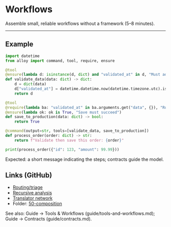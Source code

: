 # Workflows

Assemble small, reliable workflows without a framework (5–8 minutes).

---

## Example

```python
import datetime
from alloy import command, tool, require, ensure

@tool
@ensure(lambda d: isinstance(d, dict) and "validated_at" in d, "Must add validated_at")
def validate_data(data: dict) -> dict:
    d = dict(data)
    d["validated_at"] = datetime.datetime.now(datetime.timezone.utc).isoformat()
    return d

@tool
@require(lambda ba: "validated_at" in ba.arguments.get("data", {}), "Run validate_data first")
@ensure(lambda ok: ok is True, "Save must succeed")
def save_to_production(data: dict) -> bool:
    return True

@command(output=str, tools=[validate_data, save_to_production])
def process_order(order: dict) -> str:
    return f"Validate then save this order: {order}"

print(process_order({"id": 123, "amount": 99.99}))
```

Expected: a short message indicating the steps; contracts guide the model.

## Links (GitHub)

- [Routing/triage](https://github.com/lydakis/alloy/blob/main/examples/50-composition/02_routing_triage.py)
- [Recursive analysis](https://github.com/lydakis/alloy/blob/main/examples/50-composition/03_recursive_analysis.py)
- [Translator network](https://github.com/lydakis/alloy/blob/main/examples/50-composition/04_translator_network.py)
- Folder: [50-composition](https://github.com/lydakis/alloy/tree/main/examples/50-composition)

See also: Guide → Tools & Workflows (guide/tools-and-workflows.md); Guide → Contracts (guide/contracts.md).
